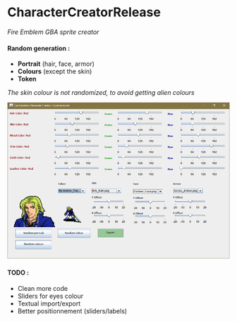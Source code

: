 # CharacterCreatorRelease

*Fire Emblem GBA sprite creator*

#### Random generation :
- **Portrait** (hair, face, armor)
- **Colours** (except the skin)
- **Token**

*The skin colour is not randomized, to avoid getting alien colours*

![](Capture.png?raw=true)

#### TODO :
- Clean more code
- Sliders for eyes colour
- Textual import/export
- Better positionnement (sliders/labels)
